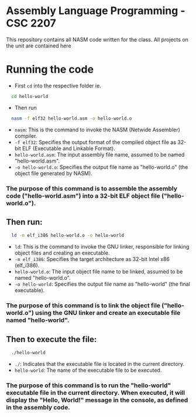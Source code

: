 # Assembly Language Programming - CSC 2207
This repository contains all NASM code written for the class. All projects on the unit are contained here

# Running the code

- First `cd` into the respective folder ie.

```sh
  cd hello-world
```

- Then run

```sh
  nasm -f elf32 hello-world.asm -o hello-world.o
```

- `nasm`: This is the command to invoke the NASM (Netwide Assembler) compiler.
- `-f elf32`: Specifies the output format of the compiled object file as 32-bit ELF (Executable and Linkable Format).
- `hello-world.asm`: The input assembly file name, assumed to be named "hello-world.asm".
- `-o hello-world.o`: Specifies the output file name as "hello-world.o" (the object file generated by NASM).

### The purpose of this command is to assemble the assembly code ("hello-world.asm") into a 32-bit ELF object file ("hello-world.o").

## Then run:

```sh
  ld -m elf_i386 hello-world.o -o hello-world
```
- `ld`: This is the command to invoke the GNU linker, responsible for linking object files and creating an executable.
- `-m elf_i386`: Specifies the target architecture as 32-bit Intel x86 (elf_i386).
- `hello-world.o`: The input object file name to be linked, assumed to be named "hello-world.o".
- `-o hello-world`: Specifies the output file name as "hello-world" (the final executable).

### The purpose of this command is to link the object file ("hello-world.o") using the GNU linker and create an executable file named "hello-world".

## Then to execute the file:

```sh
  ./hello-world
```

- `./`: Indicates that the executable file is located in the current directory.
- `hello-world`: The name of the executable file to be executed.

### The purpose of this command is to run the "hello-world" executable file in the current directory. When executed, it will display the "Hello, World!" message in the console, as defined in the assembly code.